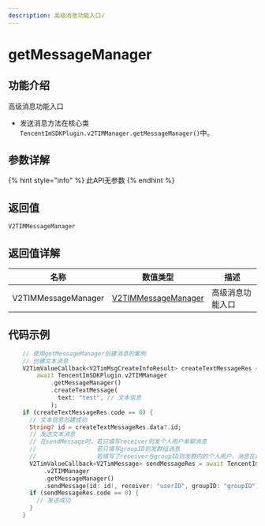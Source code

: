 ```yaml
---
description: 高级消息功能入口√
---
```


# getMessageManager

## 功能介绍

高级消息功能入口

* 发送消息方法在核心类 `TencentImSDKPlugin.v2TIMManager.getMessageManager()`中。

## 参数详解

{% hint style="info" %}
此API无参数
{% endhint %}

## 返回值

```dart
V2TIMMessageManager
```

## 返回值详解

| 名称                  | 数值类型                                           | 描述       |
| ------------------- | ---------------------------------------------- | -------- |
| V2TIMMessageManager | [V2TIMMessageManager](../v2timmessagemanager/README.md) | 高级消息功能入口 |

## 代码示例  &#x20;

```dart
    // 使用getMessageManager创建消息的案例
    // 创建文本消息
    V2TimValueCallback<V2TimMsgCreateInfoResult> createTextMessageRes =
        await TencentImSDKPlugin.v2TIMManager
            .getMessageManager()
            .createTextMessage(
              text: "test", // 文本信息
            );
    if (createTextMessageRes.code == 0) {
      // 文本信息创建成功
      String? id = createTextMessageRes.data?.id;
      // 发送文本消息
      // 在sendMessage时，若只填写receiver则发个人用户单聊消息
      //                 若只填写groupID则发群组消息
      //                 若填写了receiver与groupID则发群内的个人用户，消息在群聊中显示，只有指定receiver能看见
      V2TimValueCallback<V2TimMessage> sendMessageRes = await TencentImSDKPlugin
          .v2TIMManager
          .getMessageManager()
          .sendMessage(id: id!, receiver: "userID", groupID: "groupID");
      if (sendMessageRes.code == 0) {
        // 发送成功
      }
    }
```
